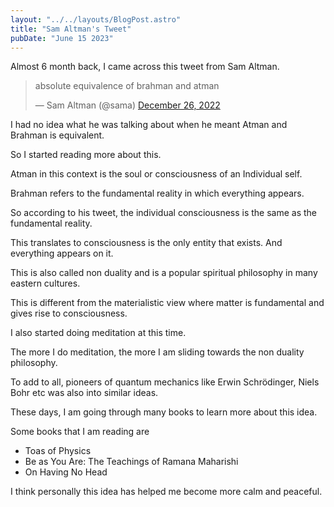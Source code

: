```yaml
---
layout: "../../layouts/BlogPost.astro"
title: "Sam Altman's Tweet"
pubDate: "June 15 2023"
---
```


Almost 6 month back, I came across this tweet from Sam Altman.

<blockquote class="twitter-tweet"><p lang="en" dir="ltr">absolute equivalence of brahman and atman</p>&mdash; Sam Altman (@sama) <a href="https://twitter.com/sama/status/1607482407770554373?ref_src=twsrc%5Etfw">December 26, 2022</a></blockquote> <script async src="https://platform.twitter.com/widgets.js" charset="utf-8"></script>

I had no idea what he was talking about when he meant Atman and Brahman is equivalent.

So I started reading more about this.

Atman in this context is the soul or consciousness of an Individual self.

Brahman refers to the fundamental reality in which everything appears.

So according to his tweet, the individual consciousness is the same as the fundamental reality.

This translates to consciousness is the only entity that exists. And everything appears on it.

This is also called non duality and is a popular spiritual philosophy in many eastern cultures.

This is different from the materialistic view where matter is fundamental and gives rise to consciousness.

I also started doing meditation at this time.

The more I do meditation, the more I am sliding towards the non duality philosophy.

To add to all, pioneers of quantum mechanics like Erwin Schrödinger, Niels Bohr etc was also into similar ideas.

These days, I am going through many books to learn more about this idea.

Some books that I am reading are
* Toas of Physics
* Be as You Are: The Teachings of Ramana Maharishi
* On Having No Head

I think personally this idea has helped me become more calm and peaceful.